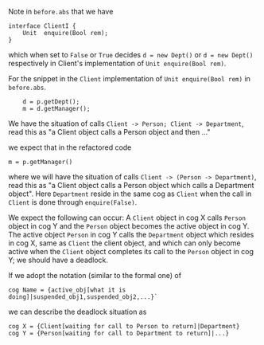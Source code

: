 Note in `before.abs` that we have

```
interface ClientI {
    Unit  enquire(Bool rem);
}
```

which when set to `False` or `True` decides
`d = new Dept()` or `d = new Dept()` respectively in Client's implementation
of `Unit enquire(Bool rem)`.

For the snippet in the `Client` implementation of `Unit enquire(Bool rem)`
in `before.abs`.

```
	d = p.getDept();
	m = d.getManager();
``` 
We have the situation of calls `Client -> Person; Client -> Department`, read
this as "a Client object calls a Person object and then ..."


we expect that in the refactored code 
```
m = p.getManager()
```
where we will have the situation  of calls `Client -> (Person -> Department)`,
read this as "a Client object calls a Person object which calls a Department object".
Here `Department` reside in the same cog as `Client` when the call in `Client`
is done through `enquire(False)`. 

We expect the following can occur: A `Client` object in cog X calls `Person` object in 
cog Y and the `Person` object becomes the active object in cog Y. The active object `Person` 
in cog Y  calls the `Department` object which resides in cog X,
same as `Client` the client object, and which can only become active when the `Client` object 
completes its call to  the `Person` object in cog Y; we should have a deadlock.

If we adopt the notation (similar to the formal one) of 
```
cog Name = {active_obj[what it is doing]|suspended_obj1,suspended_obj2,...}`  
```
we can describe the deadlock situation as

```
cog X = {Client[waiting for call to Person to return]|Department}
cog Y = {Person[waiting for call to Department to return]|...}
```